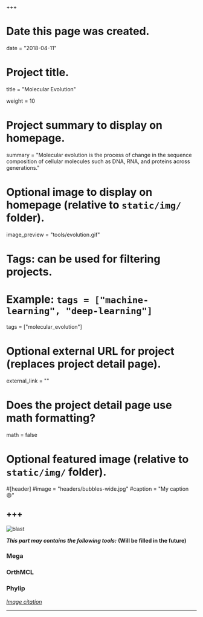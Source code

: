 +++
# Date this page was created.
date = "2018-04-11"

# Project title.
title = "Molecular Evolution"

weight = 10
# Project summary to display on homepage.
summary = "Molecular evolution is the process of change in the sequence composition of cellular molecules such as DNA, RNA, and proteins across generations."

# Optional image to display on homepage (relative to `static/img/` folder).
image_preview = "tools/evolution.gif"

# Tags: can be used for filtering projects.
# Example: `tags = ["machine-learning", "deep-learning"]`
tags = ["molecular_evolution"]

# Optional external URL for project (replaces project detail page).
external_link = ""


# Does the project detail page use math formatting?
math = false

# Optional featured image (relative to `static/img/` folder).
#[header]
#image = "headers/bubbles-wide.jpg"
#caption = "My caption :smile:"


+++
---
<img src="/img/tools/evolution.gif" alt="blast" align="center">


***This part may contains the following tools:*** **(Will be filled in the future)**

### Mega

### OrthMCL

### Phylip


*[Image citation](http://biology.kenyon.edu/courses/biol114/Chap09/Chap09.html)*

---